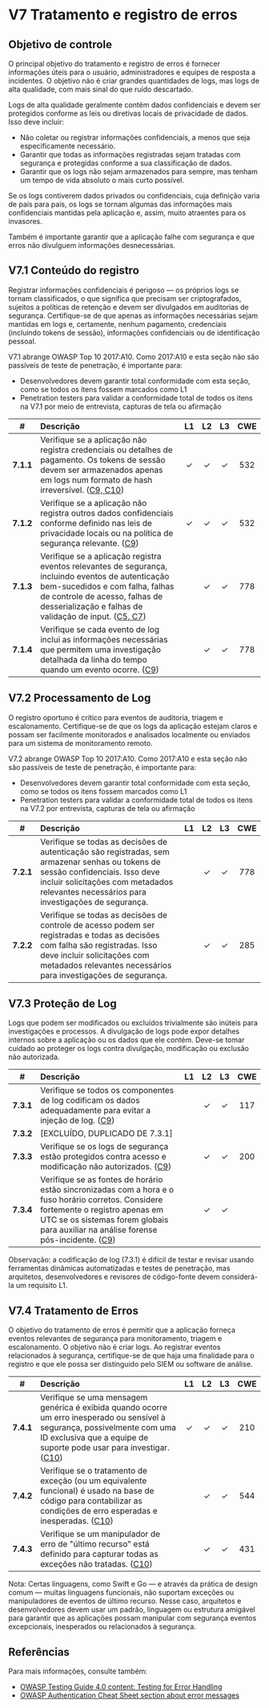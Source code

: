 # V7 Tratamento e registro de erros

## Objetivo de controle

O principal objetivo do tratamento e registro de erros é fornecer informações úteis para o usuário, administradores e equipes de resposta a incidentes. O objetivo não é criar grandes quantidades de logs, mas logs de alta qualidade, com mais sinal do que ruído descartado.

Logs de alta qualidade geralmente contêm dados confidenciais e devem ser protegidos conforme as leis ou diretivas locais de privacidade de dados. Isso deve incluir:

* Não coletar ou registrar informações confidenciais, a menos que seja especificamente necessário.
* Garantir que todas as informações registradas sejam tratadas com segurança e protegidas conforme a sua classificação de dados.
* Garantir que os logs não sejam armazenados para sempre, mas tenham um tempo de vida absoluto o mais curto possível.

Se os logs contiverem dados privados ou confidenciais, cuja definição varia de país para país, os logs se tornam algumas das informações mais confidenciais mantidas pela aplicação e, assim, muito atraentes para os invasores.

Também é importante garantir que a aplicação falhe com segurança e que erros não divulguem informações desnecessárias.

## V7.1 Conteúdo do registro

Registrar informações confidenciais é perigoso — os próprios logs se tornam classificados, o que significa que precisam ser criptografados, sujeitos a políticas de retenção e devem ser divulgados em auditorias de segurança. Certifique-se de que apenas as informações necessárias sejam mantidas em logs e, certamente, nenhum pagamento, credenciais (incluindo tokens de sessão), informações confidenciais ou de identificação pessoal.

V7.1 abrange OWASP Top 10 2017:A10. Como 2017:A10 e esta seção não são passíveis de teste de penetração, é importante para:

* Desenvolvedores devem garantir total conformidade com esta seção, como se todos os itens fossem marcados como L1
* Penetration testers para validar a conformidade total de todos os itens na V7.1 por meio de entrevista, capturas de tela ou afirmação

| # | Descrição | L1 | L2 | L3 | CWE |
| :---: | :--- | :---: | :---:| :---: | :---: |
| **7.1.1** | Verifique se a aplicação não registra credenciais ou detalhes de pagamento. Os tokens de sessão devem ser armazenados apenas em logs num formato de hash irreversível. ([C9, C10](https://owasp.org/www-project-proactive-controls/#div-numbering)) | ✓ | ✓ | ✓ | 532 |
| **7.1.2** | Verifique se a aplicação não registra outros dados confidenciais conforme definido nas leis de privacidade locais ou na política de segurança relevante. ([C9](https://owasp.org/www-project-proactive-controls/#div-numbering)) | ✓ | ✓ | ✓ | 532 |
| **7.1.3** | Verifique se a aplicação registra eventos relevantes de segurança, incluindo eventos de autenticação bem-sucedidos e com falha, falhas de controle de acesso, falhas de desserialização e falhas de validação de input. ([C5, C7](https://owasp.org/www-project-proactive-controls/#div-numbering)) | | ✓ | ✓ | 778 |
| **7.1.4** | Verifique se cada evento de log inclui as informações necessárias que permitem uma investigação detalhada da linha do tempo quando um evento ocorre. ([C9](https://owasp.org/www-project-proactive-controls/#div-numbering)) | | ✓ | ✓ | 778 |

## V7.2 Processamento de Log

O registro oportuno é crítico para eventos de auditoria, triagem e escalonamento. Certifique-se de que os logs da aplicação estejam claros e possam ser facilmente monitorados e analisados localmente ou enviados para um sistema de monitoramento remoto.

V7.2 abrange OWASP Top 10 2017:A10. Como 2017:A10 e esta seção não são passíveis de teste de penetração, é importante para:

* Desenvolvedores devem garantir total conformidade com esta seção, como se todos os itens fossem marcados como L1
* Penetration testers para validar a conformidade total de todos os itens na V7.2 por entrevista, capturas de tela ou afirmação

| # | Descrição | L1 | L2 | L3 | CWE |
| :---: | :--- | :---: | :---:| :---: | :---: |
| **7.2.1** | Verifique se todas as decisões de autenticação são registradas, sem armazenar senhas ou tokens de sessão confidenciais. Isso deve incluir solicitações com metadados relevantes necessários para investigações de segurança. | | ✓ | ✓ | 778 |
| **7.2.2** | Verifique se todas as decisões de controle de acesso podem ser registradas e todas as decisões com falha são registradas. Isso deve incluir solicitações com metadados relevantes necessários para investigações de segurança. | | ✓ | ✓ | 285 |

## V7.3 Proteção de Log

Logs que podem ser modificados ou excluídos trivialmente são inúteis para investigações e processos. A divulgação de logs pode expor detalhes internos sobre a aplicação ou os dados que ele contém. Deve-se tomar cuidado ao proteger os logs contra divulgação, modificação ou exclusão não autorizada.

| # | Descrição | L1 | L2 | L3 | CWE |
| :---: | :--- | :---: | :---:| :---: | :---: |
| **7.3.1** | Verifique se todos os componentes de log codificam os dados adequadamente para evitar a injeção de log. ([C9](https://owasp.org/www-project-proactive-controls/#div-numbering)) | | ✓ | ✓ | 117 |
| **7.3.2** | [EXCLUÍDO, DUPLICADO DE 7.3.1] | | | | |
| **7.3.3** | Verifique se os logs de segurança estão protegidos contra acesso e modificação não autorizados. ([C9](https://owasp.org/www-project-proactive-controls/#div-numbering)) | | ✓ | ✓ | 200 |
| **7.3.4** | Verifique se as fontes de horário estão sincronizadas com a hora e o fuso horário corretos. Considere fortemente o registro apenas em UTC se os sistemas forem globais para auxiliar na análise forense pós-incidente. ([C9](https://owasp.org/www-project-proactive-controls/#div-numbering)) | | ✓ | ✓ | |

Observação: a codificação de log (7.3.1) é difícil de testar e revisar usando ferramentas dinâmicas automatizadas e testes de penetração, mas arquitetos, desenvolvedores e revisores de código-fonte devem considerá-la um requisito L1.

## V7.4 Tratamento de Erros

O objetivo do tratamento de erros é permitir que a aplicação forneça eventos relevantes de segurança para monitoramento, triagem e escalonamento. O objetivo não é criar logs. Ao registrar eventos relacionados à segurança, certifique-se de que haja uma finalidade para o registro e que ele possa ser distinguido pelo SIEM ou software de análise.

| # | Descrição | L1 | L2 | L3 | CWE |
| :---: | :--- | :---: | :---:| :---: | :---: |
| **7.4.1** | Verifique se uma mensagem genérica é exibida quando ocorre um erro inesperado ou sensível à segurança, possivelmente com uma ID exclusiva que a equipe de suporte pode usar para investigar. ([C10](https://owasp.org/www-project-proactive-controls/#div-numbering)) | ✓ | ✓ | ✓ | 210 |
| **7.4.2** | Verifique se o tratamento de exceção (ou um equivalente funcional) é usado na base de código para contabilizar as condições de erro esperadas e inesperadas. ([C10](https://owasp.org/www-project-proactive-controls/#div-numbering)) | | ✓ | ✓ | 544 |
| **7.4.3** | Verifique se um manipulador de erro de "último recurso" está definido para capturar todas as exceções não tratadas. ([C10](https://owasp.org/www-project-proactive-controls/#div-numbering)) | | ✓ | ✓ | 431 |

Nota: Certas linguagens, como Swift e Go — e através da prática de design comum — muitas linguagens funcionais, não suportam exceções ou manipuladores de eventos de último recurso. Nesse caso, arquitetos e desenvolvedores devem usar um padrão, linguagem ou estrutura amigável para garantir que as aplicações possam manipular com segurança eventos excepcionais, inesperados ou relacionados à segurança.

## Referências

Para mais informações, consulte também:

* [OWASP Testing Guide 4.0 content: Testing for Error Handling](https://owasp.org/www-project-web-security-testing-guide/v41/4-Web_Application_Security_Testing/08-Testing_for_Error_Handling/README.html)
* [OWASP Authentication Cheat Sheet section about error messages](https://cheatsheetseries.owasp.org/cheatsheets/Authentication_Cheat_Sheet.html#authentication-and-error-messages)

